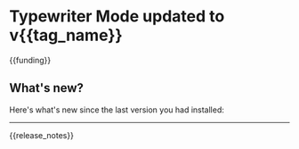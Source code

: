 # Typewriter Mode updated to v{{tag_name}}

{{funding}}

## What's new?

Here's what's new since the last version you had installed:

---

{{release_notes}}

